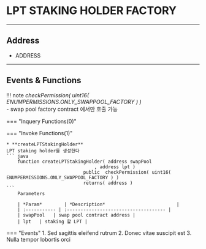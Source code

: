 # **LPT STAKING HOLDER FACTORY**
- - -

## **Address**
* ADDRESS
- - -

## **Events & Functions**

!!! note
    *checkPermission( uint16( ENUMPERMISSIONS.ONLY_SWAPPOOL_FACTORY ) )*   
     - swap pool factory contract 에서만 호출 가능 

=== "Inquery Functions(0)"
   
=== "Invoke Functions(1)"

    * **createLPTStakingHolder**   
    LPT staking holder를 생성한다
    ``` java
        function createLPTStakingHolder( address swapPool
                                    , address lpt ) 
                                public  checkPermission( uint16( ENUMPERMISSIONS.ONLY_SWAPPOOL_FACTORY ) ) 
                                returns( address )
    ```  
        Parameters     
           
        | *Param*        | *Description*                          |
        | :----------- | :------------------------------------ |
        | swapPool   | swap pool contract address |
        | lpt   | staking 할 LPT |   

    
=== "Events"
    1. Sed sagittis eleifend rutrum
    2. Donec vitae suscipit est
    3. Nulla tempor lobortis orci

